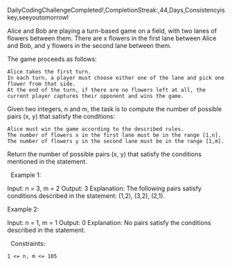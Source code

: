 DailyCodingChallengeCompleted!,CompletionStreak:,44,Days,Consistencyiskey,seeyoutomorrow!

Alice and Bob are playing a turn-based game on a field, with two lanes of flowers between them. There are x flowers in the first lane between Alice and Bob, and y flowers in the second lane between them.



The game proceeds as follows:


	Alice takes the first turn.
	In each turn, a player must choose either one of the lane and pick one flower from that side.
	At the end of the turn, if there are no flowers left at all, the current player captures their opponent and wins the game.


Given two integers, n and m, the task is to compute the number of possible pairs (x, y) that satisfy the conditions:


	Alice must win the game according to the described rules.
	The number of flowers x in the first lane must be in the range [1,n].
	The number of flowers y in the second lane must be in the range [1,m].


Return the number of possible pairs (x, y) that satisfy the conditions mentioned in the statement.

 
Example 1:

Input: n = 3, m = 2
Output: 3
Explanation: The following pairs satisfy conditions described in the statement: (1,2), (3,2), (2,1).


Example 2:

Input: n = 1, m = 1
Output: 0
Explanation: No pairs satisfy the conditions described in the statement.


 
Constraints:


	1 <= n, m <= 105

